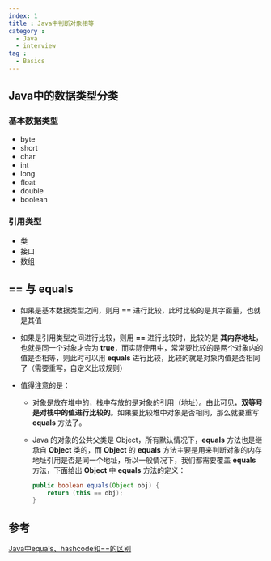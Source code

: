 ```yaml
---
index: 1
title : Java中判断对象相等
category : 
  - Java
  - interview
tag : 
  - Basics
---
```


## Java中的数据类型分类

### 基本数据类型

- byte
- short
- char
- int
- long
- float
- double
- boolean

### 引用类型

- 类
- 接口
- 数组

## == 与 equals

- 如果是基本数据类型之间，则用 **==** 进行比较，此时比较的是其字面量，也就是其值

- 如果是引用类型之间进行比较，则用 **==** 进行比较时，比较的是 **其内存地址**，也就是同一个对象才会为 **true**，而实际使用中，常常要比较的是两个对象内的值是否相等，则此时可以用 **equals** 进行比较，比较的就是对象内值是否相同了（需要重写，自定义比较规则）

- 值得注意的是：

  - 对象是放在堆中的，栈中存放的是对象的引用（地址）。由此可见，**双等号是对栈中的值进行比较的**。如果要比较堆中对象是否相同，那么就要重写 **equals** 方法了。

  - Java 的对象的公共父类是 Object，所有默认情况下，**equals** 方法也是继承自 **Object** 类的，而 **Object** 的 **equals** 方法主要是用来判断对象的内存地址引用是否是同一个地址，所以一般情况下，我们都需要覆盖 **equals** 方法，下面给出 **Object** 中 **equals** 方法的定义：

    ```java
    public boolean equals(Object obj) {  
        return (this == obj);  
    } 
    ```

##  参考

[Java中equals、hashcode和==的区别](https://blog.csdn.net/hla199106/article/details/46907725)